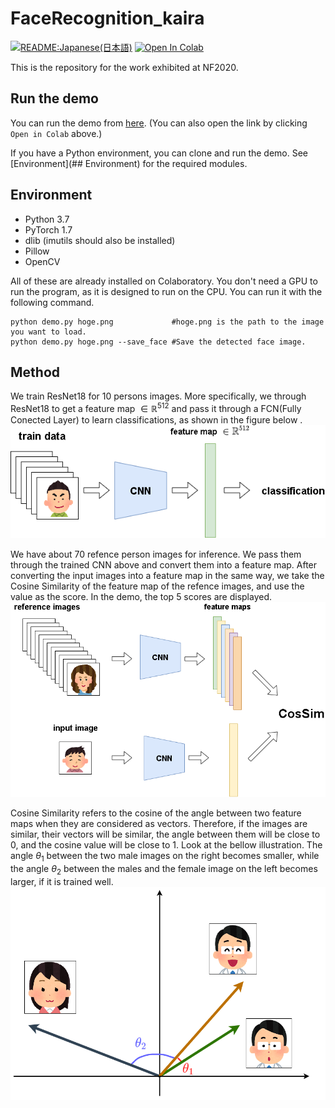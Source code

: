 # FaceRecognition_kaira
[![README:Japanese(日本語)](https://img.shields.io/badge/README-Japanese(日本語)-red)](README.md) [![Open In Colab](https://colab.research.google.com/assets/colab-badge.svg)](https://colab.research.google.com/github/KYM384/FaceRecognition_kaira/blob/main/demo.ipynb)

This is the repository for the work exhibited at NF2020.


## Run the demo
You can run the demo from [here](https://colab.research.google/github.com/KYM384/FaceRecognition_kaira/blob/main/demo.ipynb). (You can also open the link by clicking `Open in Colab` above.)

If you have a Python environment, you can clone and run the demo.
See [Environment](## Environment) for the required modules.


## Environment
 - Python 3.7
 - PyTorch 1.7
 - dlib (imutils should also be installed)
 - Pillow
 - OpenCV

All of these are already installed on Colaboratory. You don't need a GPU to run the program, as it is designed to run on the CPU. You can run it with the following command.
```
python demo.py hoge.png             #hoge.png is the path to the image you want to load.
python demo.py hoge.png --save_face #Save the detected face image.
```


## Method
We train ResNet18 for 10 persons images. More specifically, we through ResNet18 to get a feature map $\in \mathbb{R}^{512}$ and pass it through a FCN(Fully Conected Layer) to learn classifications, as shown in the figure below .
![training](images/training.png)

We have about 70 refence person images for inference. We pass them through the trained CNN above and convert them into a feature map. After converting the input images into a feature map in the same way, we take the Cosine Similarity of the feature map of the refence images, and use the value as the score. In the demo, the top 5 scores are displayed.
![inference](images/inference.png)

Cosine Similarity refers to the cosine of the angle between two feature maps when they are considered as vectors. Therefore, if the images are similar, their vectors will be similar, the angle between them will be close to 0, and the cosine value will be close to 1. Look at the bellow illustration. The angle $\theta_1$ between the two male images on the right becomes smaller, while the angle $\theta_2$ between the males and the female image on the left becomes larger, if it is trained well.
![image of cosine_similarity](images/cosine.png)